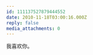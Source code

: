 ```yaml
---
id: 111137527879444552
date: 2010-11-18T03:00:16.000Z
reply: false
media_attachments: 0
---
```


我喜欢你。

